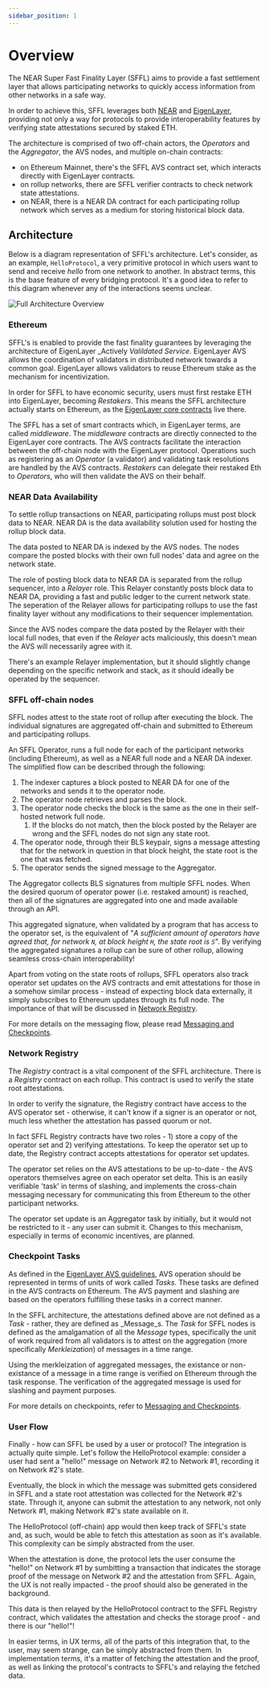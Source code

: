 ```yaml
---
sidebar_position: 1
---
```


# Overview

The NEAR Super Fast Finality Layer (SFFL) aims to provide a fast settlement
layer that allows participating networks to quickly access information from
other networks in a safe way.

In order to achieve this, SFFL leverages both [NEAR](https://near.org) and
[EigenLayer](https://www.eigenlayer.xyz), providing not only a way for
protocols to provide interoperability features by verifying state attestations
secured by staked ETH.

The architecture is comprised of two off-chain actors, the _Operators_ and the
_Aggregator_, the AVS nodes, and multiple on-chain contracts:
* on Ethereum Mainnet, there's the SFFL AVS contract set, which interacts
directly with EigenLayer contracts.
* on rollup networks, there are SFFL verifier contracts to check
network state attestations.
* on NEAR, there is a NEAR DA contract for each participating rollup network which
serves as a medium for storing historical block data.

## Architecture

Below is a diagram representation of SFFL's architecture. Let's consider, as an
example, `HelloProtocol`, a very primitive protocol in which users want to send
and receive _hello_ from one network to another. In abstract terms, this is the
base feature of every bridging protocol. It's a good idea to refer to this
diagram whenever any of the interactions seems unclear.

![Full Architecture Overview](./img/full_architecture_overview.svg)

### Ethereum

SFFL's is enabled to provide the fast finality guarantees by leveraging the architecture of
EigenLayer _Actively _Valildated Service_. EigenLayer AVS allows the coordination of validators in
distributed network towards a common goal. EigenLayer allows validators to reuse Ethereum stake as
the mechanism for incentivization.
<!-- TODO: fix the last sentence -->

In order for SFFL to have economic security, users must first restake ETH into EigenLayer, becoming
_Restakers_. This means the SFFL architecture actually starts on Ethereum, as the [EigenLayer core
contracts](https://github.com/Layr-Labs/eigenlayer-contracts/tree/dev/docs) live there.

The SFFL has a set of smart contracts which, in EigenLayer terms, are called _middleware_. The
_middleware_ contracts are directly connected to the EigenLayer core contracts. The AVS contracts
facilitate the interaction between the off-chain node with the EigenLayer protocol. Operations such
as registering as an _Operator_ (a validator) and validating task resolutions are handled by the AVS
contracts. _Restakers_ can delegate their restaked Eth to _Operators_, who will then validate the
AVS on their behalf.

### NEAR Data Availability

To settle rollup transactions on NEAR, participating rollups must post block data to NEAR.
NEAR DA is the data availability solution used for hosting the rollup block data.

The data posted to NEAR DA is indexed by the AVS nodes. The nodes compare the posted blocks with
their own full nodes' data and agree on the network state. 

The role of posting block data to NEAR DA is separated from the rollup sequencer, into a _Relayer_
role. This Relayer constantly posts block data to NEAR DA, providing a fast and public ledger to the current network state. The seperation of the Relayer allows for participating rollups to use the
fast finality layer without any modifications to their sequencer implementation.

Since the AVS nodes compare the data posted by the Relayer with their local full nodes, that even if the _Relayer_ acts maliciously, this doesn't mean the AVS will necessarily agree with it.

There's an example Relayer implementation, but it should slightly change
depending on the specific network and stack, as it should ideally be
operated by the sequencer.

### SFFL off-chain nodes

SFFL nodes attest to the state root of rollup after executing the block. The individual signatures
are aggregated off-chain and submitted to Ethereum and participating rollups.

An SFFL Operator, runs a full node for each of the participant networks (including Ethereum), as
well as a NEAR full node and a NEAR DA indexer. The simplified flow can be described through the
following:

1. The indexer captures a block posted to NEAR DA for one of the networks and sends it to the operator node.
2. The operator node retrieves and parses the block.
3. The operator node checks the block is the same as the one in their
self-hosted network full node.
    1. If the blocks do not match, then the block posted by the Relayer are wrong and the SFFL nodes do not sign any state root.
4. The operator node, through their BLS keypair, signs a message attesting
that for the network in question in that block height, the state root is the
one that was fetched.
5. The operator sends the signed message to the Aggregator.

The Aggregator collects BLS signatures from multiple SFFL nodes. When
the desired quorum of operator power (i.e. restaked amount) is reached, then
all of the signatures are aggregated into one and made available through an
API.

This aggregated signature, when validated by a program that has access to the
operator set, is the equivalent of "_A sufficient amount of operators have agreed
that, for network `N`, at block height `H`, the state root is `S`_". By verifying the aggregated signatures a rollup can be sure of other rollup, allowing seamless cross-chain interoperability!

Apart from voting on the state roots of rollups, SFFL operators also track operator set updates on
the AVS contracts and emit attestations for those in a somehow similar process - instead of
expecting block data externally, it simply subscribes to Ethereum updates through its
full node. The importance of that will be discussed in
[Network Registry](#network-registry).

For more details on the messaging flow, please read
[Messaging and Checkpoints](./messaging_and_checkpoints.md).

### Network Registry

The _Registry_ contract is a vital component of the SFFL architecture. There is a _Registry_
contract on each rollup. This contract is used to verify the state root attestations.

In order to verify the signature, the Registry contract have access to the AVS operator
set - otherwise, it can't know if a signer is an operator or not, much less
whether the attestation has passed quorum or not.

In fact SFFL Registry contracts have two roles - 1) store a copy of the
operator set and 2) verifying attestations. To keep the operator set
up to date, the Registry contract accepts attestations for operator set updates.

The operator set relies on the AVS attestations to be
up-to-date - the AVS operators themselves agree on each operator set delta.
This is an easily verifiable 'task' in terms of slashing, and implements the
cross-chain messaging necessary for communicating this from Ethereum to the
other participant networks.

The operator set update is an Aggregator task by initially, but it would not be restricted to it -
any user can submit it. Changes to this mechanism, especially in terms of economic incentives, are
planned.

### Checkpoint Tasks

As defined in the [EigenLayer AVS guidelines](https://docs.eigenlayer.xyz/eigenlayer/avs-guides/first-steps-towards-designing-an-avs), AVS operation should be represented in terms of units of work called _Tasks_. These tasks are defined in the AVS contracts on Ethereum. The AVS payment and slashing are based on the operators fulfilling these tasks in a correct manner.

In the SFFL architecture, the attestations defined above are not defined
as a _Task_ - rather, they are defined as _Message_s. The _Task_ for SFFL nodes is defined as the
amalgamation of all the _Message_ types, specifically the unit of work required from all validators is to attest on the aggregation (more specifically _Merkleization_) of messages in a time
range.

Using the merkleization of aggregated messages, the existance or non-existance of a message in a
time range is verified on Ethereum through the task response. The verification of the aggregated
message is used for slashing and payment purposes.

For more details on checkpoints, refer to
[Messaging and Checkpoints](./messaging_and_checkpoints.md).

### User Flow

Finally - how can SFFL be used by a user or protocol? The integration is
actually quite simple. Let's follow the HelloProtocol example: consider a user
had sent a "hello!" message on Network #2 to Network #1, recording it on
Network #2's state.

Eventually, the block in which the message was submitted gets considered in
SFFL and a state root attestation was collected for the Network #2's state.
Through it, anyone can submit the attestation to any network, not only Network
#1, making Network #2's state available on it.

The HelloProtocol (off-chain) app would then keep track of SFFL's state and,
as such, would be able to fetch this attestation as soon as it's available.
This complexity can be simply abstracted from the user.

When the attestation is done, the protocol lets the user consume the "hello!"
on Network #1 by sumbitting a transaction that indicates the storage proof
of the message on Network #2 and the attestation from SFFL. Again, the UX is
not really impacted - the proof should also be generated in the background.

This data is then relayed by the HelloProtocol contract to the SFFL Registry
contract, which validates the attestation and checks the storage proof - and
there is our "hello!"!

In easier terms, in UX terms, all of the parts of this integration that, to
the user, may seem strange, can be simply abstracted from them. In
implementation terms, it's a matter of fetching the attestation and the proof,
as well as linking the protocol's contracts to SFFL's and relaying the fetched
data.
